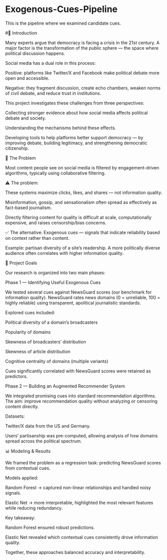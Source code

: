# Exogenous-Cues-Pipeline
This is the pipeline where we examined candidate cues.

#📖 Introduction

Many experts argue that democracy is facing a crisis in the 21st century. A major factor is the transformation of the public sphere — the space where political discussion happens.

Social media has a dual role in this process:

Positive: platforms like Twitter/X and Facebook make political debate more open and accessible.

Negative: they fragment discussion, create echo chambers, weaken norms of civil debate, and reduce trust in institutions.

This project investigates these challenges from three perspectives:

Collecting stronger evidence about how social media affects political debate and society.

Understanding the mechanisms behind these effects.

Developing tools to help platforms better support democracy — by improving debate, building legitimacy, and strengthening democratic citizenship.

🧩 The Problem

Most content people see on social media is filtered by engagement-driven algorithms, typically using collaborative filtering.

⚠️ The problem:

These systems maximize clicks, likes, and shares — not information quality.

Misinformation, gossip, and sensationalism often spread as effectively as fact-based journalism.

Directly filtering content for quality is difficult at scale, computationally expensive, and raises censorship/bias concerns.

✅ The alternative: Exogenous cues — signals that indicate reliability based on context rather than content.

Example: partisan diversity of a site’s readership. A more politically diverse audience often correlates with higher information quality.

🎯 Project Goals

Our research is organized into two main phases:

Phase 1 — Identifying Useful Exogenous Cues

We tested several cues against NewsGuard scores (our benchmark for information quality).
NewsGuard rates news domains (0 = unreliable, 100 = highly reliable) using transparent, apolitical journalistic standards.

Explored cues included:

Political diversity of a domain’s broadcasters

Popularity of domains

Skewness of broadcasters’ distribution

Skewness of article distribution

Cognitive centrality of domains (multiple variants)

Cues significantly correlated with NewsGuard scores were retained as predictors.

Phase 2 — Building an Augmented Recommender System

We integrated promising cues into standard recommendation algorithms.
The aim: improve recommendation quality without analyzing or censoring content directly.

Datasets:

Twitter/X data from the US and Germany.

Users’ partisanship was pre-computed, allowing analysis of how domains spread across the political spectrum.

📊 Modeling & Results

We framed the problem as a regression task: predicting NewsGuard scores from contextual cues.

Models applied:

Random Forest → captured non-linear relationships and handled noisy signals.

Elastic Net → more interpretable, highlighted the most relevant features while reducing redundancy.

Key takeaway:

Random Forest ensured robust predictions.

Elastic Net revealed which contextual cues consistently drove information quality.

Together, these approaches balanced accuracy and interpretability.
